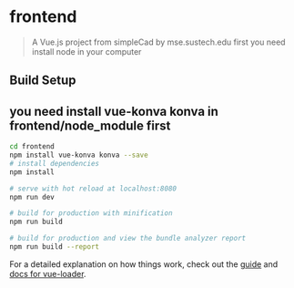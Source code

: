 # frontend

> A Vue.js project from simpleCad by mse.sustech.edu
>first you need  install node in your computer 


## Build Setup
## you  need install vue-konva konva in frontend/node_module first

``` bash
cd frontend
npm install vue-konva konva --save
# install dependencies
npm install

# serve with hot reload at localhost:8080
npm run dev

# build for production with minification
npm run build

# build for production and view the bundle analyzer report
npm run build --report
```

For a detailed explanation on how things work, check out the [guide](http://vuejs-templates.github.io/webpack/) and [docs for vue-loader](http://vuejs.github.io/vue-loader).
